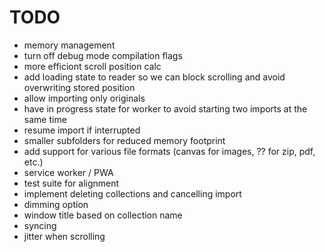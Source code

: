 # TODO

- memory management
- turn off debug mode compilation flags
- more efficiont scroll position calc
- add loading state to reader so we can block scrolling and avoid overwriting stored position
- allow importing only originals
- have in progress state for worker to avoid starting two imports at the same time
- resume import if interrupted
- smaller subfolders for reduced memory footprint
- add support for various file formats (canvas for images, ?? for zip, pdf, etc.)
- service worker / PWA
- test suite for alignment
- implement deleting collections and cancelling import
- dimming option
- window title based on collection name
- syncing
- jitter when scrolling
